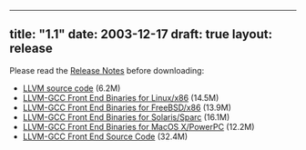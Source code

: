 
---
title: "1.1"
date: 2003-12-17
draft: true
layout: release
---

Please read the [Release Notes](/1.1/docs/ReleaseNotes.html) before
downloading:
* [LLVM source code](/1.1/llvm-1.1.tar.gz) (6.2M)
* [LLVM-GCC Front End Binaries for Linux/x86](/1.1/cfrontend-1.1.i686-redhat-linux-gnu.tar.gz) (14.5M)
* [LLVM-GCC Front End Binaries for FreeBSD/x86](/1.1/cfrontend-1.1.i386-unknown-freebsd5.1.tar.gz) (13.9M)
* [LLVM-GCC Front End Binaries for Solaris/Sparc](/1.1/cfrontend-1.1.sparc-sun-solaris2.8.tar.gz) (16.1M)
* [LLVM-GCC Front End Binaries for MacOS X/PowerPC](/1.1/cfrontend-1.1.powerpc-apple-darwin7.0.0.tar.gz) (12.2M)
* [LLVM-GCC Front End Source Code](/1.1/cfrontend-1.1.source.tar.gz) (32.4M)


